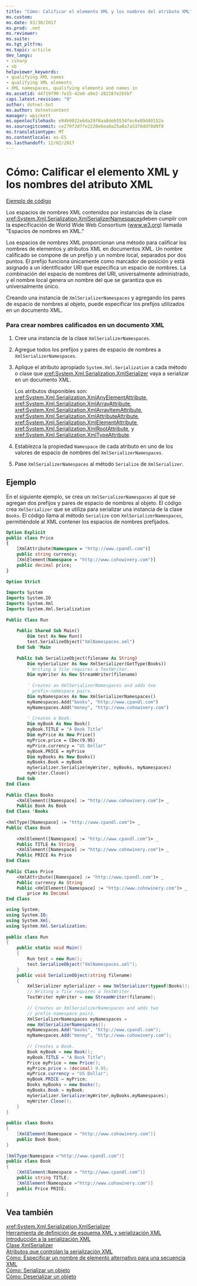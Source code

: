 ```yaml
---
title: "Cómo: Calificar el elemento XML y los nombres del atributo XML"
ms.custom: 
ms.date: 03/30/2017
ms.prod: .net
ms.reviewer: 
ms.suite: 
ms.tgt_pltfrm: 
ms.topic: article
dev_langs:
- csharp
- vb
helpviewer_keywords:
- qualifying XML names
- qualifying XML elements
- XML namespaces, qualifying elements and names in
ms.assetid: 44719f90-7e15-42e8-a9e2-282287e2b5bf
caps.latest.revision: "9"
author: dotnet-bot
ms.author: dotnetcontent
manager: wpickett
ms.openlocfilehash: e94b9022e6da29f0aa8deb5534fec6e89d40152a
ms.sourcegitcommit: ce279f2d7fe2220e6ea0a25a8a7a5370ddf8d9f0
ms.translationtype: MT
ms.contentlocale: es-ES
ms.lasthandoff: 12/02/2017
---
```

# <a name="how-to-qualify-xml-element-and-xml-attribute-names"></a>Cómo: Calificar el elemento XML y los nombres del atributo XML
[Ejemplo de código](#cpconworkingwithxmlnamespacesanchor1)  
  
 Los espacios de nombres XML contenidos por instancias de la clase <xref:System.Xml.Serialization.XmlSerializerNamespaces>deben cumplir con la especificación de World Wide Web Consortium (www.w3.org) llamada "Espacios de nombres en XML."  
  
 Los espacios de nombres XML proporcionan una método para calificar los nombres de elementos y atributos XML en documentos XML. Un nombre calificado se compone de un prefijo y un nombre local, separados por dos puntos. El prefijo funciona únicamente como marcador de posición y está asignado a un identificador URI que especifica un espacio de nombres. La combinación del espacio de nombres del URI, universalmente administrado, y el nombre local genera un nombre del que se garantiza que es universalmente único.  
  
 Creando una instancia de `XmlSerializerNamespaces` y agregando los pares de espacio de nombres al objeto, puede especificar los prefijos utilizados en un documento XML.  
  
### <a name="to-create-qualified-names-in-an-xml-document"></a>Para crear nombres calificados en un documento XML  
  
1.  Cree una instancia de la clase `XmlSerializerNamespaces`.  
  
2.  Agregue todos los prefijos y pares de espacio de nombres a `XmlSerializerNamespaces`.  
  
3.  Aplique el atributo apropiado `System.Xml.Serialization` a cada método o clase que <xref:System.Xml.Serialization.XmlSerializer> vaya a serializar en un documento XML.  
  
     Los atributos disponibles son: <xref:System.Xml.Serialization.XmlAnyElementAttribute>, <xref:System.Xml.Serialization.XmlArrayAttribute>, <xref:System.Xml.Serialization.XmlArrayItemAttribute>, <xref:System.Xml.Serialization.XmlAttributeAttribute>, <xref:System.Xml.Serialization.XmlElementAttribute>, <xref:System.Xml.Serialization.XmlRootAttribute>, y <xref:System.Xml.Serialization.XmlTypeAttribute>.  
  
4.  Establezca la propiedad `Namespace` de cada atributo en uno de los valores de espacio de nombres del `XmlSerializerNamespaces`.  
  
5.  Pase `XmlSerializerNamespaces` al método `Serialize` de `XmlSerializer`.  
  
## <a name="example"></a>Ejemplo  
 En el siguiente ejemplo, se crea un `XmlSerializerNamespaces` al que se agregan dos prefijos y pares de espacio de nombres al objeto. El código crea `XmlSerializer` que se utiliza para serializar una instancia de la clase `Books`. El código llama al método `Serialize` con `XmlSerializerNamespaces`, permitiéndole al XML contener los espacios de nombres prefijados.  
  
```vb  
Option Explicit   
public class Price  
{  
    [XmlAttribute(Namespace = "http://www.cpandl.com")]  
    public string currency;  
    [XmlElement(Namespace = "http://www.cohowinery.com")]  
    public decimal price;  
}  
  
Option Strict  
  
Imports System  
Imports System.IO  
Imports System.Xml  
Imports System.Xml.Serialization  
  
Public Class Run  
  
    Public Shared Sub Main()  
        Dim test As New Run()  
        test.SerializeObject("XmlNamespaces.xml")  
    End Sub 'Main  
  
    Public Sub SerializeObject(filename As String)  
        Dim mySerializer As New XmlSerializer(GetType(Books))  
        ' Writing a file requires a TextWriter.  
        Dim myWriter As New StreamWriter(filename)  
  
        ' Creates an XmlSerializerNamespaces and adds two  
        ' prefix-namespace pairs.   
        Dim myNamespaces As New XmlSerializerNamespaces()  
        myNamespaces.Add("books", "http://www.cpandl.com")  
        myNamespaces.Add("money", "http://www.cohowinery.com")  
  
        ' Creates a Book.  
        Dim myBook As New Book()  
        myBook.TITLE = "A Book Title"  
        Dim myPrice As New Price()  
        myPrice.price = CDec(9.95)  
        myPrice.currency = "US Dollar"  
        myBook.PRICE = myPrice  
        Dim myBooks As New Books()  
        myBooks.Book = myBook  
        mySerializer.Serialize(myWriter, myBooks, myNamespaces)  
        myWriter.Close()  
    End Sub  
End Class  
  
Public Class Books  
    <XmlElement([Namespace] := "http://www.cohowinery.com")> _  
    Public Book As Book  
End Class 'Books  
  
<XmlType([Namespace] := "http://www.cpandl.com")> _  
Public Class Book  
  
    <XmlElement([Namespace] := "http://www.cpandl.com")> _  
    Public TITLE As String  
    <XmlElement([Namespace] := "http://www.cohowinery.com")> _  
    Public PRICE As Price  
End Class  
  
Public Class Price  
    <XmlAttribute([Namespace] := "http://www.cpandl.com")> _  
    Public currency As String  
    Public <XmlElement([Namespace] := "http://www.cohowinery.com")> _  
        price As Decimal  
End Class  
```  
  
```csharp  
using System;  
using System.IO;  
using System.Xml;  
using System.Xml.Serialization;  
  
public class Run  
{  
    public static void Main()  
    {  
        Run test = new Run();  
        test.SerializeObject("XmlNamespaces.xml");  
    }  
    public void SerializeObject(string filename)  
    {  
        XmlSerializer mySerializer = new XmlSerializer(typeof(Books));  
        // Writing a file requires a TextWriter.  
        TextWriter myWriter = new StreamWriter(filename);  
  
        // Creates an XmlSerializerNamespaces and adds two  
        // prefix-namespace pairs.  
        XmlSerializerNamespaces myNamespaces =   
        new XmlSerializerNamespaces();  
        myNamespaces.Add("books", "http://www.cpandl.com");  
        myNamespaces.Add("money", "http://www.cohowinery.com");  
  
        // Creates a Book.  
        Book myBook = new Book();  
        myBook.TITLE = "A Book Title";  
        Price myPrice = new Price();  
        myPrice.price = (decimal) 9.95;  
        myPrice.currency = "US Dollar";  
        myBook.PRICE = myPrice;  
        Books myBooks = new Books();  
        myBooks.Book = myBook;  
        mySerializer.Serialize(myWriter,myBooks,myNamespaces);  
        myWriter.Close();  
    }  
}  
  
public class Books  
{  
    [XmlElement(Namespace = "http://www.cohowinery.com")]  
    public Book Book;  
}  
  
[XmlType(Namespace ="http://www.cpandl.com")]  
public class Book  
{  
    [XmlElement(Namespace = "http://www.cpandl.com")]  
    public string TITLE;  
    [XmlElement(Namespace ="http://www.cohowinery.com")]  
    public Price PRICE;  
}  
```  
  
## <a name="see-also"></a>Vea también  
 <xref:System.Xml.Serialization.XmlSerializer>  
 [Herramienta de definición de esquema XML y serialización XML](../../../docs/standard/serialization/the-xml-schema-definition-tool-and-xml-serialization.md)  
 [Introducción a la serialización XML](../../../docs/standard/serialization/introducing-xml-serialization.md)  
 [Clase XmlSerializer](xref:System.Xml.Serialization.XmlSerializer)  
 [Atributos que controlan la serialización XML](../../../docs/standard/serialization/attributes-that-control-xml-serialization.md)  
 [Cómo: Especificar un nombre de elemento alternativo para una secuencia XML](../../../docs/standard/serialization/how-to-specify-an-alternate-element-name-for-an-xml-stream.md)  
 [Cómo: Serializar un objeto](../../../docs/standard/serialization/how-to-serialize-an-object.md)  
 [Cómo: Deserializar un objeto](../../../docs/standard/serialization/how-to-deserialize-an-object.md)

